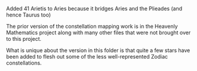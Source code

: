 Added 41 Arietis to Aries because it bridges Aries and the Plieades (and hence Taurus too)

The prior version of the constellation mapping work is in the Heavenly Mathematics project along with
many other files that were not brought over to this project.

What is unique about the version in this folder is that quite a few stars have been added to flesh
out some of the less well-represented Zodiac constellations.
